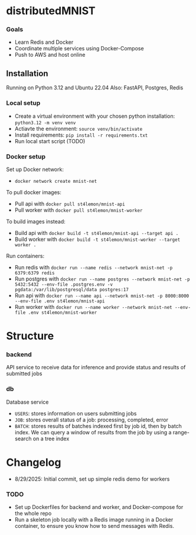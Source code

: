 # distributedMNIST

### Goals
- Learn Redis and Docker
- Coordinate multiple services using Docker-Compose
- Push to AWS and host online

## Installation

Running on Python 3.12 and Ubuntu 22.04
Also: FastAPI, Postgres, Redis

### Local setup

- Create a virtual environment with your chosen python installation: `python3.12 -m venv venv`
- Actiavte the environment: `source venv/bin/activate`
- Install requirements: `pip install -r requirements.txt`
- Run local start script (TODO)

### Docker setup

Set up Docker network:
- `docker network create mnist-net`

To pull docker images:
- Pull api with `docker pull st4lemon/mnist-api`
- Pull worker with `docker pull st4lemon/mnist-worker`

To build images instead:
- Build api with `docker build -t st4lemon/mnist-api --target api .`
- Build worker with `docker build -t st4lemon/mnist-worker --target worker .`

Run containers:
- Run redis with `docker run --name redis --network mnist-net -p 6379:6379 redis`
- Run postgres with `docker run --name postgres --network mnist-net -p 5432:5432 --env-file .postgres.env -v pgdata:/var/lib/postgresql/data postgres:17`
- Run api with `docker run --name api --network mnist-net -p 8000:8000 --env-file .env st4lemon/mnist-api`
- Run worker with `docker run --name worker --network mnist-net --env-file .env st4lemon/mnist-worker`

# Structure

### backend
API service to receive data for inference and provide status and results of submitted jobs

### db
Database service 
- `USERS`: stores information on users submitting jobs
- `JOB`: stores overall status of a job: processing, completed, error
- `BATCH`: stores results of batches indexed first by job id, then by batch index. We can query a window of results from the job by using a range-search on a tree index



# Changelog
- 8/29/2025: Initial commit, set up simple redis demo for workers

### TODO
- Set up Dockerfiles for backend and worker, and Docker-compose for the whole repo
- Run a skeleton job locally with a Redis image running in a Docker container, to ensure you know how to send messages with Redis. 